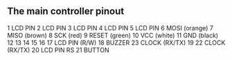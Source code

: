 ## The main controller pinout

1   LCD PIN
2   LCD PIN
3   LCD PIN
4   LCD PIN
5   LCD PIN
6   MOSI (orange)
7   MISO (brown)
8   SCK (red)
9   RESET (green)
10  VCC (white)
11  GND (black)
12
13
14
15
16
17  LCD PIN (R/W)
18  BUZZER              23  CLOCK (RX/TX)
19                      22  CLOCK (RX/TX)
20  LCD PIN  RS           21  BUTTON

